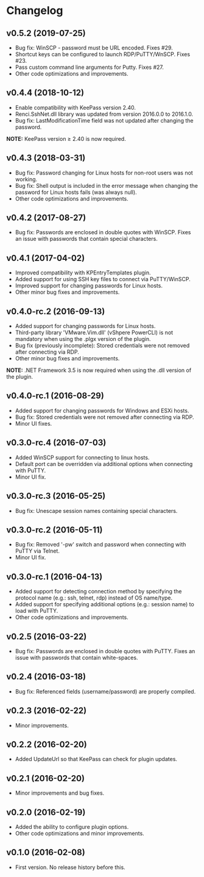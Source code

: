 ﻿# Changelog

## v0.5.2 (2019-07-25)
- Bug fix: WinSCP - password must be URL encoded. Fixes #29.
- Shortcut keys can be configured to launch RDP/PuTTY/WnSCP. Fixes #23.
- Pass custom command line arguments for Putty. Fixes #27.
- Other code optimizations and improvements.

## v0.4.4 (2018-10-12)
- Enable compatibility with KeePass version 2.40.
- Renci.SshNet.dll library was updated from version 2016.0.0 to 2016.1.0.
- Bug fix: LastModificationTime field was not updated after changing the password.

**NOTE:** KeePass version ≥ 2.40 is now required.

## v0.4.3 (2018-03-31)
- Bug fix: Password changing for Linux hosts for non-root users was not working.
- Bug fix: Shell output is included in the error message when changing the password for Linux hosts fails (was always null).
- Other code optimizations and improvements.

## v0.4.2 (2017-08-27)
- Bug fix: Passwords are enclosed in double quotes with WinSCP. Fixes an issue with passwords that contain special characters.

## v0.4.1 (2017-04-02)
- Improved compatibility with KPEntryTemplates plugin.
- Added support for using SSH key files to connect via PuTTY/WinSCP.
- Improved support for changing passwords for Linux hosts.
- Other minor bug fixes and improvements.

## v0.4.0-rc.2 (2016-09-13)
- Added support for changing passwords for Linux hosts.
- Third-party library 'VMware.Vim.dll' (vShpere PowerCLI) is not mandatory when using the .plgx version of the plugin.
- Bug fix (previously incomplete): Stored credentials were not removed after connecting via RDP.
- Other minor bug fixes and improvements.
 
**NOTE:** .NET Framework 3.5 is now required when using the .dll version of the plugin.

## v0.4.0-rc.1 (2016-08-29)
- Added support for changing passwords for Windows and ESXi hosts.
- Bug fix: Stored credentials were not removed after connecting via RDP.
- Minor UI fixes.

## v0.3.0-rc.4 (2016-07-03)
- Added WinSCP support for connecting to linux hosts.
- Default port can be overridden via additional options when connecting with PuTTY.
- Minor UI fix.

## v0.3.0-rc.3 (2016-05-25)
- Bug fix: Unescape session names containing special characters.

## v0.3.0-rc.2 (2016-05-11)
- Bug fix: Removed '-pw' switch and password when connecting with PuTTY via Telnet.
- Minor UI fix.

## v0.3.0-rc.1 (2016-04-13)
- Added support for detecting connection method by specifying the protocol name (e.g.: ssh, telnet, rdp) instead of OS name/type.
- Added support for specifying additional options (e.g.: session name) to load with PuTTY.
- Other code optimizations and improvements.

## v0.2.5 (2016-03-22)
- Bug fix: Passwords are enclosed in double quotes with PuTTY. Fixes an issue with passwords that contain white-spaces.

## v0.2.4 (2016-03-18)
- Bug fix: Referenced fields (username/password) are properly compiled.

## v0.2.3 (2016-02-22)
- Minor improvements.

## v0.2.2 (2016-02-20)
- Added UpdateUrl so that KeePass can check for plugin updates.

## v0.2.1 (2016-02-20)
- Minor improvements and bug fixes.

## v0.2.0 (2016-02-19)
- Added the ability to configure plugin options.
- Other code optimizations and minor improvements.

## v0.1.0 (2016-02-08)
- First version. No release history before this.